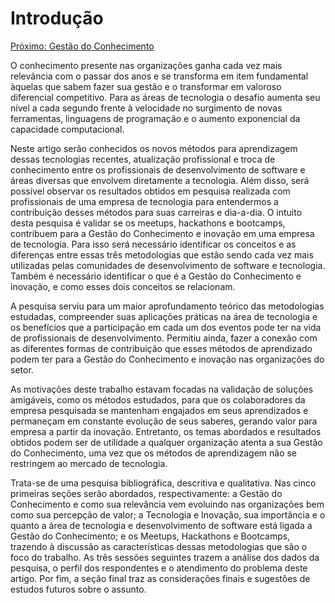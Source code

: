 # Introdução

[Próximo: Gestão do Conhecimento](https://github.com/l4ur4oliveira/tcc-knowledge-management/blob/main/sessoes/gestao-do-conhecimento.md)

O conhecimento presente nas organizações ganha cada vez mais relevância com o passar dos anos e se transforma em item fundamental àquelas que sabem fazer sua gestão e o transformar em valoroso diferencial competitivo. Para as áreas de tecnologia o desafio aumenta seu nível a cada segundo frente à velocidade no surgimento de novas ferramentas, linguagens de programação e o aumento exponencial da capacidade computacional.

Neste artigo serão conhecidos os novos métodos para aprendizagem dessas tecnologias recentes, atualização profissional e troca de conhecimento entre os profissionais de desenvolvimento de software e áreas diversas que envolvem diretamente a tecnologia. Além disso, será possível observar os resultados obtidos em pesquisa realizada com profissionais de uma empresa de tecnologia para entendermos a contribuição desses métodos para suas carreiras e dia-a-dia.
O intuito desta pesquisa é validar se os meetups, hackathons e bootcamps, contribuem para a Gestão do Conhecimento e inovação em uma empresa de tecnologia. Para isso será necessário identificar os conceitos e as diferenças entre essas três metodologias que estão sendo cada vez mais utilizadas pelas comunidades de desenvolvimento de software e tecnologia. Também é necessário identificar o que é a Gestão do Conhecimento e inovação, e como esses dois conceitos se relacionam.

A pesquisa serviu para um maior aprofundamento teórico das metodologias estudadas, compreender suas aplicações práticas na área de tecnologia e os benefícios que a participação em cada um dos eventos pode ter na vida de profissionais de desenvolvimento. Permitiu ainda, fazer a conexão com as diferentes formas de contribuição que esses métodos de aprendizado podem ter para a Gestão do Conhecimento e inovação nas organizações do setor.

As motivações deste trabalho estavam focadas na validação de soluções amigáveis, como os métodos estudados, para que os colaboradores da empresa pesquisada se mantenham engajados em seus aprendizados e permaneçam em constante evolução de seus saberes, gerando valor para empresa a partir da inovação. Entretanto, os temas abordados e resultados obtidos podem ser de utilidade a qualquer organização atenta a sua Gestão do Conhecimento, uma vez que os métodos de aprendizagem não se restringem ao mercado de tecnologia.

Trata-se de uma pesquisa bibliográfica, descritiva e qualitativa. Nas cinco primeiras seções serão abordados, respectivamente: a Gestão do Conhecimento e como sua relevância vem evoluindo nas organizações bem como sua percepção de valor; a Tecnologia e Inovação, sua importância e o quanto a área de tecnologia e desenvolvimento de software está ligada a Gestão do Conhecimento; e os Meetups, Hackathons e Bootcamps, trazendo à discussão as características dessas metodologias que são o foco do trabalho. As três sessões seguintes trazem a análise dos dados da pesquisa, o perfil dos respondentes e o atendimento do problema deste artigo. Por fim, a seção final traz as considerações finais e sugestões de estudos futuros sobre o assunto.
